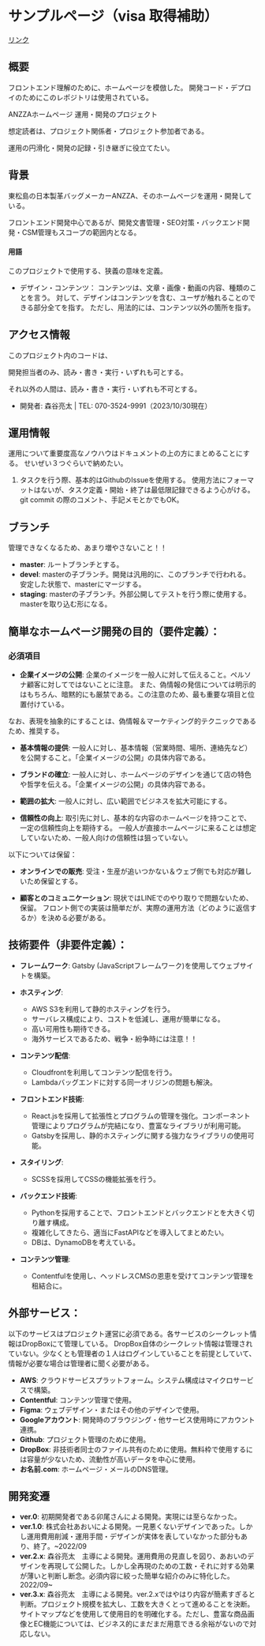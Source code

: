 
# サンプルページ（visa 取得補助）
[リンク](https://riotamoriya.github.io/samples-visa/)

## 概要
フロントエンド理解のために、ホームページを模倣した。
開発コード・デプロイのためにこのレポジトリは使用されている。



ANZZAホームページ 運用・開発のプロジェクト

想定読者は、プロジェクト関係者・プロジェクト参加者である。

運用の円滑化・開発の記録・引き継ぎに役立てたい。

## 背景

東松島の日本製革バッグメーカーANZZA、そのホームページを運用・開発している。

フロントエンド開発中心であるが、開発文書管理・SEO対策・バックエンド開発・CSM管理もスコープの範囲内となる。

#### 用語
このプロジェクトで使用する、狭義の意味を定義。

- デザイン・コンテンツ：
コンテンツは、文章・画像・動画の内容、種類のことを言う。
対して、デザインはコンテンツを含む、ユーザが触れることのできる部分全てを指す。
ただし、用法的には、コンテンツ以外の箇所を指す。


## アクセス情報

このプロジェクト内のコードは、

開発担当者のみ、読み・書き・実行・いずれも可とする。

それ以外の人間は、読み・書き・実行・いずれも不可とする。

- 開発者: 森谷亮太 | TEL: 070-3524-9991（2023/10/30現在）

## 運用情報
運用について重要度高なノウハウはドキュメントの上の方にまとめることにする。
せいぜい３つぐらいで納めたい。

1. タスクを行う際、基本的はGithubのIssueを使用する。
   使用方法にフォーマットはないが、タスク定義・開始・終了は最低限記録できるよう心がける。
   git commit の際のコメント、手記メモとかでもOK。

## ブランチ
管理できなくなるため、あまり増やさないこと！！
- **master**: ルートブランチとする。
- **devel**: masterの子ブランチ。開発は汎用的に、このブランチで行われる。安定した状態で、masterにマージする。
- **staging**: masterの子ブランチ。外部公開してテストを行う際に使用する。masterを取り込む形になる。


## 簡単なホームページ開発の目的（要件定義）：
### 必須項目

* **企業イメージの公開**:
企業のイメージを一般人に対して伝えること。ペルソナ顧客に対してではないことに注意。
また、偽情報の発信については明示的はもちろん、暗黙的にも厳禁である。この注意のため、最も重要な項目と位置付けている。

なお、表現を抽象的にすることは、偽情報＆マーケティング的テクニックであるため、推奨する。

* **基本情報の提供**:
一般人に対し、基本情報（営業時間、場所、連絡先など）を公開すること。「企業イメージの公開」の具体内容である。

* **ブランドの確立**:
一般人に対し、ホームページのデザインを通じて店の特色や哲学を伝える。「企業イメージの公開」の具体内容である。

* **範囲の拡大**:
一般人に対し、広い範囲でビジネスを拡大可能にする。

* **信頼性の向上**:
取引先に対し、基本的な内容のホームページを持つことで、一定の信頼性向上を期待する。
一般人が直接ホームページに来ることは想定していないため、一般人向けの信頼性は狙っていない。


以下については保留：

* **オンラインでの販売**:
受注・生産が追いつかない＆ウェブ側でも対応が難しいため保留とする。

* **顧客とのコミュニケーション**:
現状ではLINEでのやり取りで問題ないため、保留。
フロント側での実装は簡単だが、実際の運用方法（どのように返信するか）を決める必要がある。


## 技術要件（非要件定義）：
- **フレームワーク**: Gatsby (JavaScriptフレームワーク)を使用してウェブサイトを構築。

- **ホスティング**: 
   - AWS S3を利用して静的ホスティングを行う。
   - サーバレス構成により、コストを低減し、運用が簡単になる。
   - 高い可用性も期待できる。
   - 海外サービスであるため、戦争・紛争時には注意！！
   
- **コンテンツ配信**:
   - Cloudfrontを利用してコンテンツ配信を行う。
   - Lambdaバッグエンドに対する同一オリジンの問題も解決。

- **フロントエンド技術**:
   - React.jsを採用して拡張性とプログラムの管理を強化。コンポーネント管理によりプログラムが完結になり、豊富なライブラリが利用可能。
   - Gatsbyを採用し、静的ホスティングに関する強力なライブラリの使用可能。
   
- **スタイリング**:
   - SCSSを採用してCSSの機能拡張を行う。

- **バックエンド技術**:
   - Pythonを採用することで、フロントエンドとバックエンドとを大きく切り離す構成。
   - 複雑化してきたら、適当にFastAPIなどを導入してまとめたい。
   - DBは、DynamoDBを考えている。

- **コンテンツ管理**:
   - Contentfulを使用し、ヘッドレスCMSの恩恵を受けてコンテンツ管理を租結合に。


## 外部サービス：
以下のサービスはプロジェクト運営に必須である。各サービスのシークレット情報はDropBoxにて管理している。
DropBox自体のシークレット情報は管理されていない。少なくとも管理者の１人はログインしていることを前提としていて、情報が必要な場合は管理者に聞く必要がある。

- **AWS**: クラウドサービスプラットフォーム。システム構成はマイクロサービスで構築。
- **Contentful**: コンテンツ管理で使用。
- **Figma**: ウェブデザイン・またはその他のデザインで使用。
- **Googleアカウント**: 開発時のブラウジング・他サービス使用時にアカウント連携。
- **Github**: プロジェクト管理のために使用。
- **DropBox**: 非技術者同士のファイル共有のために使用。無料枠で使用するには容量が少ないため、流動性が高いデータを中心に使用。
- **お名前.com**: ホームページ・メールのDNS管理。

## 開発変遷
- **ver.0**: 初期開発者である卯尾さんによる開発。実現には至らなかった。
- **ver.1.0**: 株式会社あおいによる開発。一見悪くないデザインであった。しかし運用費用削減・運用手間・デザインが実体を表していなかった部分もあり、終了。~2022/09
- **ver.2.x**: 森谷亮太　主導による開発。運用費用の見直しを図り、あおいのデザインを再現して公開した。しかし全再現のための工数・それに対する効果が薄いと判断し断念。必須内容に絞った簡単な紹介のみに特化した。2022/09~
- **ver.3.x**: 森谷亮太　主導による開発。ver.2.xではやはり内容が簡素すぎると判断。プロジェクト規模を拡大し、工数を大きくとって進めることを決断。サイトマップなどを使用して使用目的を明確化する。ただし、豊富な商品画像とEC機能については、ビジネス的にまだまだ用意できる余裕がないので対応しない。

